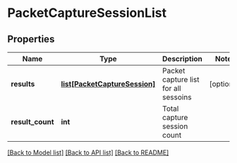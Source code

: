 # PacketCaptureSessionList

## Properties
Name | Type | Description | Notes
------------ | ------------- | ------------- | -------------
**results** | [**list[PacketCaptureSession]**](PacketCaptureSession.md) | Packet capture list for all sessoins | [optional] 
**result_count** | **int** | Total capture session count | 

[[Back to Model list]](../README.md#documentation-for-models) [[Back to API list]](../README.md#documentation-for-api-endpoints) [[Back to README]](../README.md)

